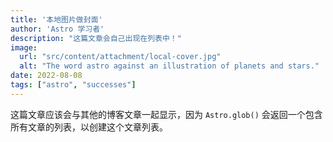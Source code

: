 ```yaml
---
title: '本地图片做封面'
author: 'Astro 学习者'
description: "这篇文章会自己出现在列表中！"
image:
  url: "src/content/attachment/local-cover.jpg"
  alt: "The word astro against an illustration of planets and stars."
date: 2022-08-08
tags: ["astro", "successes"]
---
```

这篇文章应该会与其他的博客文章一起显示，因为 `Astro.glob()` 会返回一个包含所有文章的列表，以创建这个文章列表。